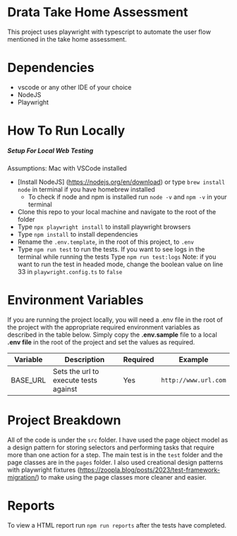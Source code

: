# Drata Take Home Assessment

This project uses playwright with typescript to automate the user flow mentioned in the take home assessment.

# Dependencies

- vscode or any other IDE of your choice
- NodeJS
- Playwright

# How To Run Locally

##### Setup For Local Web Testing

Assumptions: Mac with VSCode installed

- [Install NodeJS] (https://nodejs.org/en/download) or type `brew install node` in terminal if you have homebrew installed
  - To check if node and npm is installed run `node -v` and
    `npm -v` in your terminal
- Clone this repo to your local machine and navigate to the root of the folder
- Type `npx playwright install` to install playwright browsers
- Type `npm install` to install dependencies
- Rename the `.env.template`, in the root of this project, to `.env`
- Type `npm run test` to run the tests. If you want to see logs in the terminal while running the tests Type `npm run test:logs`
  Note: if you want to run the test in headed mode, change the boolean value on line 33 in `playwright.config.ts` to `false`

# Environment Variables

If you are running the project locally, you will need a .env file in the root of the project with the appropriate required environment variables as described in the table below. Simply copy the **.env.sample** file to a local **.env file** in the root of the project and set the values as required.

| Variable | Description                           | Required | Example              |
| -------- | ------------------------------------- | -------- | -------------------- |
| BASE_URL | Sets the url to execute tests against | Yes      | `http://www.url.com` |

# Project Breakdown

All of the code is under the `src` folder. I have used the page object model as a design pattern for storing selectors and performing tasks that require more than one action for a step. The main test is in the `test` folder and the page classes are in the `pages` folder. I also used creational design patterns with playwright fixtures (https://zoopla.blog/posts/2023/test-framework-migration/) to make using the page classes more cleaner and easier.

# Reports

To view a HTML report run `npm run reports` after the tests have completed.
